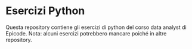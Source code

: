 # Esercizi Python

Questa repository contiene gli esercizi di python del corso data analyst di Epicode.
Nota: alcuni esercizi potrebbero mancare poiché in altre repository.
